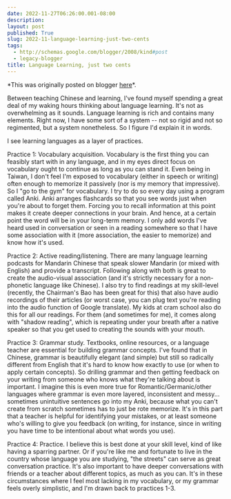 ```yaml
---
date: 2022-11-27T06:26:00.001-08:00
description: 
layout: post
published: True
slug: 2022-11-language-learning-just-two-cents
tags:
  - http://schemas.google.com/blogger/2008/kind#post
  - legacy-blogger
title: Language Learning, just two cents
---
```


\*This was originally posted on blogger [here](https://www.rohanprasad.org/2022/11/language-learning-just-two-cents.html)\*.

Between teaching Chinese and learning, I've found myself spending a great deal of my waking hours thinking about language learning. It's not as overwhelming as it sounds. Language learning is rich and contains many elements. Right now, I have some sort of a system -- not so rigid and not so regimented, but a system nonetheless. So I figure I'd explain it in words.  


I see learning languages as a layer of practices.

Practice 1: Vocabulary acquisition. Vocabulary is the first thing you can feasibly start with in any language, and in my eyes direct focus on vocabulary ought to continue as long as you can stand it. Even being in Taiwan, I don't feel I'm exposed to vocabulary (either in speech or writing) often enough to memorize it passively (nor is my memory that impressive). So I "go to the gym" for vocabulary. I try to do so every day using a program called Anki. Anki arranges flashcards so that you see words just when you're about to forget them. Forcing you to recall information at this point makes it create deeper connections in your brain. And hence, at a certain point the word will be in your long-term memory. I only add words I've heard used in conversation or seen in a reading somewhere so that I have some association with it (more association, the easier to memorize) and know how it's used.

Practice 2: Active reading/listening. There are many language learning podcasts for Mandarin Chinese that speak slower Mandarin (or mixed with English) and provide a transcript. Following along with both is great to create the audio-visual association (and it's strictly necessary for a non-phonetic language like Chinese). I also try to find readings at my skill-level (recently, the Chairman's Bao has been great for this) that also have audio recordings of their articles (or worst case, you can plug text you're reading into the audio function of Google translate). My kids at cram school also do this for all our readings. For them (and sometimes for me), it comes along with "shadow reading", which is repeating under your breath after a native speaker so that you get used to creating the sounds with your mouth.

Practice 3: Grammar study. Textbooks, online resources, or a language teacher are essential for building grammar concepts. I've found that in Chinese, grammar is beautifully elegant (and simple) but still so radically different from English that it's hard to know how exactly to use (or when to apply certain concepts). So drilling grammar and then getting feedback on your writing from someone who knows what they're talking about is important. I imagine this is even more true for Romantic/Germanic/other languages where grammar is even more layered, inconsistent and messy... sometimes unintuitive sentences go into my Anki, because what you can't create from scratch sometimes has to just be rote memorize. It's in this part that a teacher is helpful for identifying your mistakes, or at least someone who's willing to give you feedback (on writing, for instance, since in writing you have time to be intentional about what words you use).   


Practice 4: Practice. I believe this is best done at your skill level, kind of like having a sparring partner. Or if you're like me and fortunate to live in the country whose language you are studying, "the streets" can serve as great conversation practice. It's also important to have deeper conversations with friends or a teacher about different topics, as much as you can. It's in these circumstances where I feel most lacking in my vocabulary, or my grammar feels overly simplistic, and I'm drawn back to practices 1-3.  


